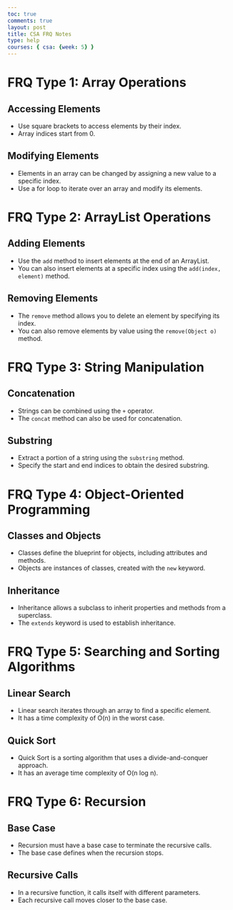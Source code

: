 ```yaml
---
toc: true
comments: true
layout: post
title: CSA FRQ Notes
type: help
courses: { csa: {week: 5} }
---
```


# FRQ Type 1: Array Operations

## Accessing Elements
- Use square brackets to access elements by their index.
- Array indices start from 0.

## Modifying Elements
- Elements in an array can be changed by assigning a new value to a specific index.
- Use a for loop to iterate over an array and modify its elements.

# FRQ Type 2: ArrayList Operations

## Adding Elements
- Use the `add` method to insert elements at the end of an ArrayList.
- You can also insert elements at a specific index using the `add(index, element)` method.

## Removing Elements
- The `remove` method allows you to delete an element by specifying its index.
- You can also remove elements by value using the `remove(Object o)` method.

# FRQ Type 3: String Manipulation

## Concatenation
- Strings can be combined using the `+` operator.
- The `concat` method can also be used for concatenation.

## Substring
- Extract a portion of a string using the `substring` method.
- Specify the start and end indices to obtain the desired substring.

# FRQ Type 4: Object-Oriented Programming

## Classes and Objects
- Classes define the blueprint for objects, including attributes and methods.
- Objects are instances of classes, created with the `new` keyword.

## Inheritance
- Inheritance allows a subclass to inherit properties and methods from a superclass.
- The `extends` keyword is used to establish inheritance.

# FRQ Type 5: Searching and Sorting Algorithms

## Linear Search
- Linear search iterates through an array to find a specific element.
- It has a time complexity of O(n) in the worst case.

## Quick Sort
- Quick Sort is a sorting algorithm that uses a divide-and-conquer approach.
- It has an average time complexity of O(n log n).

# FRQ Type 6: Recursion

## Base Case
- Recursion must have a base case to terminate the recursive calls.
- The base case defines when the recursion stops.

## Recursive Calls
- In a recursive function, it calls itself with different parameters.
- Each recursive call moves closer to the base case.
